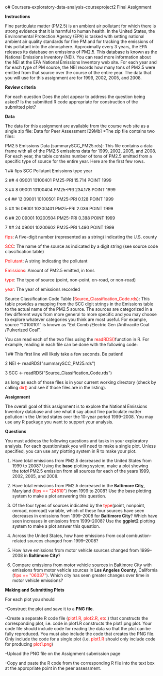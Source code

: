 o# Coursera-exploratory-data-analysis-courseproject2
Final Assignment

**Instructions**

Fine particulate matter (PM2.5) is an ambient air pollutant for which there is strong evidence that it is harmful to human health. In the United States, the Environmental Protection Agency (EPA) is tasked with setting national ambient air quality standards for fine PM and for tracking the emissions of this pollutant into the atmosphere. Approximatly every 3 years, the EPA releases its database on emissions of PM2.5. This database is known as the National Emissions Inventory (NEI). You can read more information about the NEI at the EPA National Emissions Inventory web site.
For each year and for each type of PM source, the NEI records how many tons of PM2.5 were emitted from that source over the course of the entire year. The data that you will use for this assignment are for 1999, 2002, 2005, and 2008.

**Review criteria**

For each question
Does the plot appear to address the question being asked?
Is the submitted R code appropriate for construction of the submitted plot?

**Data**

The data for this assignment are available from the course web site as a single zip file:
Data for Peer Assessment [29Mb]
*The zip file contains two files:

PM2.5 Emissions Data (summarySCC_PM25.rds): This file contains a data frame with all of the PM2.5 emissions data for 1999, 2002, 2005, and 2008. For each year, the table contains number of tons of PM2.5 emitted from a specific type of source for the entire year. Here are the first few rows.

1 ##     fips      SCC Pollutant Emissions  type year

2 ## 4  09001 10100401  PM25-PRI    15.714 POINT 1999

3 ## 8  09001 10100404  PM25-PRI   234.178 POINT 1999

c4 ## 12 09001 10100501  PM25-PRI     0.128 POINT 1999

5 ## 16 09001 10200401  PM25-PRI     2.036 POINT 1999

6 ## 20 09001 10200504  PM25-PRI     0.388 POINT 1999

7 ## 24 09001 10200602  PM25-PRI     1.490 POINT 1999



<span style="color:red">fips</span>: A five-digit number (represented as a string) indicating the U.S. county

<span style="color:red">SCC</span>: The name of the source as indicated by a digit string (see source code classification table)

<span style="color:red">Pollutant</span>: A string indicating the pollutant

<span style="color:red">Emissions</span>: Amount of PM2.5 emitted, in tons

<span style="color:red">type</span>: The type of source (point, non-point, on-road, or non-road)

<span style="color:red">year</span>: The year of emissions recorded

Source Classification Code Table (<span style="color:red">Source_Classification_Code.rds</span>): This table provides a mapping from the SCC digit strings in the Emissions table to the actual name of the PM2.5 source. The sources are categorized in a few different ways from more general to more specific and you may choose to explore whatever categories you think are most useful. For example, source “10100101” is known as “Ext Comb /Electric Gen /Anthracite Coal /Pulverized Coal”.

You can read each of the two files using the 
<span style="color:red">readRDS()</span>function in R. For example, reading in each file can be done with the following code:

1 ## This first line will likely take a few seconds. Be patient!

2 NEI <- readRDS("summarySCC_PM25.rds")

3 SCC <- readRDS("Source_Classification_Code.rds")

as long as each of those files is in your current working directory (check by calling <span style="color:red">dir()</span> and see if those files are in the listing).

**Assignment**

The overall goal of this assignment is to explore the National Emissions Inventory database and see what it say about fine particulate matter pollution in the United states over the 10-year period 1999–2008. You may use any R package you want to support your analysis.

**Questions**

You must address the following questions and tasks in your exploratory analysis. For each question/task you will need to make a single plot. Unless specified, you can use any plotting system in R to make your plot.

1. Have total emissions from PM2.5 decreased in the United States from 1999 to 2008? Using the **base** plotting system, make a plot showing the *total* PM2.5 emission from all sources for each of the years 1999, 2002, 2005, and 2008.

2. Have total emissions from PM2.5 decreased in the **Baltimore City**, Maryland (<span style="color:red">fips == "24510"</span>) from 1999 to 2008? Use the base plotting system to make a plot answering this question.

3. Of the four types of sources indicated by the <span style="color:red">type</span>(point, nonpoint, onroad, nonroad) variable, which of these four sources have seen decreases in emissions from 1999–2008 for **Baltimore City**? Which have seen increases in emissions from 1999–2008? Use the **ggplot2** plotting system to make a plot answer this question.

4. Across the United States, how have emissions from coal combustion-related sources changed from 1999–2008?

5. How have emissions from motor vehicle sources changed from 1999–2008 in **Baltimore City**?

6. Compare emissions from motor vehicle sources in Baltimore City with emissions from motor vehicle sources in **Los Angeles County**, California (<span style="color:red">fips == "06037"</span>). Which city has seen greater changes over time in motor vehicle emissions?

**Making and Submitting Plots**

For each plot you should

-Construct the plot and save it to a **PNG file**.

-Create a separate R code file (<span style="color:red">plot1.R, plot2.R, etc.</span>) that constructs the corresponding plot, i.e. code in plot1.R constructs the plot1.png plot. Your code file should include code for reading the data so that the plot can be fully reproduced. You must also include the code that creates the PNG file. Only include the code for a single plot (i.e. <span style="color:red">plot1.R</span> should only include code for producing <span style="color:red">plot1.png</span>)

-Upload the PNG file on the Assignment submission page

-Copy and paste the R code from the corresponding R file into the text box at the appropriate point in the peer assessment.
